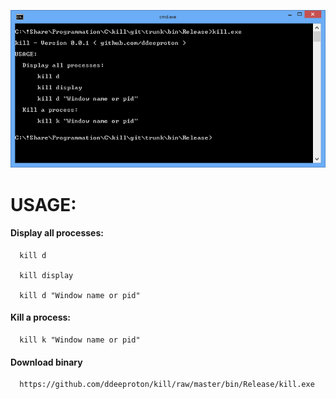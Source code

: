 ![](preview.png)


# USAGE:

  #### Display all processes:

      kill d

      kill display

      kill d "Window name or pid"

  #### Kill a process:

      kill k "Window name or pid"

  #### Download binary

      https://github.com/ddeeproton/kill/raw/master/bin/Release/kill.exe